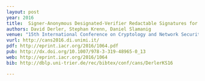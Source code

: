 ```yaml
---
layout: post
year: 2016
title:  Signer-Anonymous Designated-Verifier Redactable Signatures for Cloud-Based Data Sharing
authors: David Derler, Stephan Krenn, Daniel Slamanig
venue: "15th International Conference on Cryptology and Network Security - CANS 2016"
vurl: http://cans2016.di.unimi.it/
pdf: http://eprint.iacr.org/2016/1064.pdf
pub: http://dx.doi.org/10.1007/978-3-319-48965-0_13
web: http://eprint.iacr.org/2016/1064
bib: http://dblp.uni-trier.de/rec/bibtex/conf/cans/DerlerKS16 

---
```


